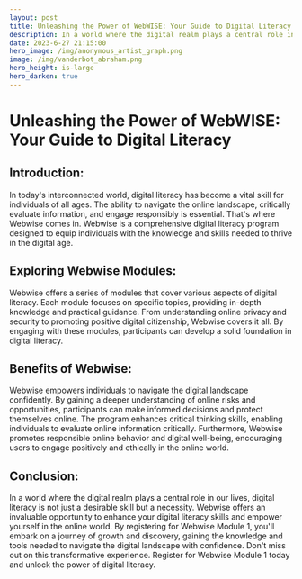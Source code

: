 ```yaml
---
layout: post
title: Unleashing the Power of WebWISE: Your Guide to Digital Literacy
description: In a world where the digital realm plays a central role in our lives, digital literacy is not just a desirable skill but a necessity.
date: 2023-6-27 21:15:00
hero_image: /img/anonymous_artist_graph.png
image: /img/vanderbot_abraham.png
hero_height: is-large
hero_darken: true
---
```


# Unleashing the Power of WebWISE: Your Guide to Digital Literacy

## Introduction:
In today's interconnected world, digital literacy has become a vital skill for individuals of all ages. The ability to navigate the online landscape, critically evaluate information, and engage responsibly is essential. That's where Webwise comes in. Webwise is a comprehensive digital literacy program designed to equip individuals with the knowledge and skills needed to thrive in the digital age.

## Exploring Webwise Modules:
Webwise offers a series of modules that cover various aspects of digital literacy. Each module focuses on specific topics, providing in-depth knowledge and practical guidance. From understanding online privacy and security to promoting positive digital citizenship, Webwise covers it all. By engaging with these modules, participants can develop a solid foundation in digital literacy.

## Benefits of Webwise:
Webwise empowers individuals to navigate the digital landscape confidently. By gaining a deeper understanding of online risks and opportunities, participants can make informed decisions and protect themselves online. The program enhances critical thinking skills, enabling individuals to evaluate online information critically. Furthermore, Webwise promotes responsible online behavior and digital well-being, encouraging users to engage positively and ethically in the online world.

## Conclusion:
In a world where the digital realm plays a central role in our lives, digital literacy is not just a desirable skill but a necessity. Webwise offers an invaluable opportunity to enhance your digital literacy skills and empower yourself in the online world. By registering for Webwise Module 1, you'll embark on a journey of growth and discovery, gaining the knowledge and tools needed to navigate the digital landscape with confidence. Don't miss out on this transformative experience. Register for Webwise Module 1 today and unlock the power of digital literacy.